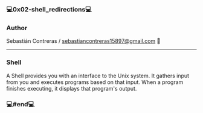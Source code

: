 ### 💻0x02-shell_redirections💻

### Author

Sebastián Contreras / sebastiancontreras15897@gmail.com 📧

--------------------------------------------------------
### Shell

A Shell provides you with an interface to the Unix system. It gathers input from you and executes programs based on that input. When a program finishes executing, it displays that program's output.

### 💻#end💻

